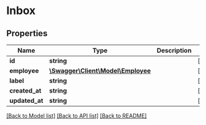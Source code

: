 # Inbox

## Properties

 Name           | Type                                              | Description | Notes      
----------------|---------------------------------------------------|-------------|------------
 **id**         | **string**                                        |             | [optional] 
 **employee**   | [**\Swagger\Client\Model\Employee**](Employee.md) |             | [optional] 
 **label**      | **string**                                        |             | [optional] 
 **created_at** | **string**                                        |             | [optional] 
 **updated_at** | **string**                                        |             | [optional] 

[[Back to Model list]](../../README.md#documentation-for-models) [[Back to API list]](../../README.md#documentation-for-api-endpoints) [[Back to README]](../../README.md)


